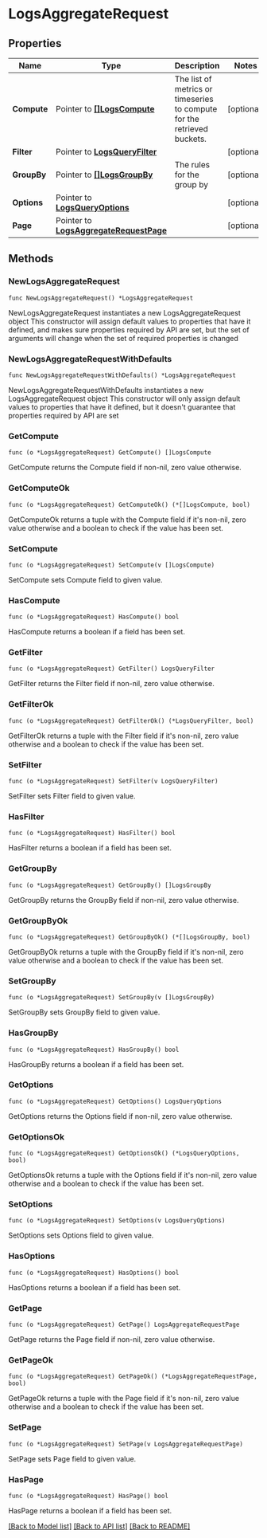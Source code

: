 # LogsAggregateRequest

## Properties

Name | Type | Description | Notes
------------ | ------------- | ------------- | -------------
**Compute** | Pointer to [**[]LogsCompute**](LogsCompute.md) | The list of metrics or timeseries to compute for the retrieved buckets. | [optional] 
**Filter** | Pointer to [**LogsQueryFilter**](LogsQueryFilter.md) |  | [optional] 
**GroupBy** | Pointer to [**[]LogsGroupBy**](LogsGroupBy.md) | The rules for the group by | [optional] 
**Options** | Pointer to [**LogsQueryOptions**](LogsQueryOptions.md) |  | [optional] 
**Page** | Pointer to [**LogsAggregateRequestPage**](LogsAggregateRequest_page.md) |  | [optional] 

## Methods

### NewLogsAggregateRequest

`func NewLogsAggregateRequest() *LogsAggregateRequest`

NewLogsAggregateRequest instantiates a new LogsAggregateRequest object
This constructor will assign default values to properties that have it defined,
and makes sure properties required by API are set, but the set of arguments
will change when the set of required properties is changed

### NewLogsAggregateRequestWithDefaults

`func NewLogsAggregateRequestWithDefaults() *LogsAggregateRequest`

NewLogsAggregateRequestWithDefaults instantiates a new LogsAggregateRequest object
This constructor will only assign default values to properties that have it defined,
but it doesn't guarantee that properties required by API are set

### GetCompute

`func (o *LogsAggregateRequest) GetCompute() []LogsCompute`

GetCompute returns the Compute field if non-nil, zero value otherwise.

### GetComputeOk

`func (o *LogsAggregateRequest) GetComputeOk() (*[]LogsCompute, bool)`

GetComputeOk returns a tuple with the Compute field if it's non-nil, zero value otherwise
and a boolean to check if the value has been set.

### SetCompute

`func (o *LogsAggregateRequest) SetCompute(v []LogsCompute)`

SetCompute sets Compute field to given value.

### HasCompute

`func (o *LogsAggregateRequest) HasCompute() bool`

HasCompute returns a boolean if a field has been set.

### GetFilter

`func (o *LogsAggregateRequest) GetFilter() LogsQueryFilter`

GetFilter returns the Filter field if non-nil, zero value otherwise.

### GetFilterOk

`func (o *LogsAggregateRequest) GetFilterOk() (*LogsQueryFilter, bool)`

GetFilterOk returns a tuple with the Filter field if it's non-nil, zero value otherwise
and a boolean to check if the value has been set.

### SetFilter

`func (o *LogsAggregateRequest) SetFilter(v LogsQueryFilter)`

SetFilter sets Filter field to given value.

### HasFilter

`func (o *LogsAggregateRequest) HasFilter() bool`

HasFilter returns a boolean if a field has been set.

### GetGroupBy

`func (o *LogsAggregateRequest) GetGroupBy() []LogsGroupBy`

GetGroupBy returns the GroupBy field if non-nil, zero value otherwise.

### GetGroupByOk

`func (o *LogsAggregateRequest) GetGroupByOk() (*[]LogsGroupBy, bool)`

GetGroupByOk returns a tuple with the GroupBy field if it's non-nil, zero value otherwise
and a boolean to check if the value has been set.

### SetGroupBy

`func (o *LogsAggregateRequest) SetGroupBy(v []LogsGroupBy)`

SetGroupBy sets GroupBy field to given value.

### HasGroupBy

`func (o *LogsAggregateRequest) HasGroupBy() bool`

HasGroupBy returns a boolean if a field has been set.

### GetOptions

`func (o *LogsAggregateRequest) GetOptions() LogsQueryOptions`

GetOptions returns the Options field if non-nil, zero value otherwise.

### GetOptionsOk

`func (o *LogsAggregateRequest) GetOptionsOk() (*LogsQueryOptions, bool)`

GetOptionsOk returns a tuple with the Options field if it's non-nil, zero value otherwise
and a boolean to check if the value has been set.

### SetOptions

`func (o *LogsAggregateRequest) SetOptions(v LogsQueryOptions)`

SetOptions sets Options field to given value.

### HasOptions

`func (o *LogsAggregateRequest) HasOptions() bool`

HasOptions returns a boolean if a field has been set.

### GetPage

`func (o *LogsAggregateRequest) GetPage() LogsAggregateRequestPage`

GetPage returns the Page field if non-nil, zero value otherwise.

### GetPageOk

`func (o *LogsAggregateRequest) GetPageOk() (*LogsAggregateRequestPage, bool)`

GetPageOk returns a tuple with the Page field if it's non-nil, zero value otherwise
and a boolean to check if the value has been set.

### SetPage

`func (o *LogsAggregateRequest) SetPage(v LogsAggregateRequestPage)`

SetPage sets Page field to given value.

### HasPage

`func (o *LogsAggregateRequest) HasPage() bool`

HasPage returns a boolean if a field has been set.


[[Back to Model list]](../README.md#documentation-for-models) [[Back to API list]](../README.md#documentation-for-api-endpoints) [[Back to README]](../README.md)


